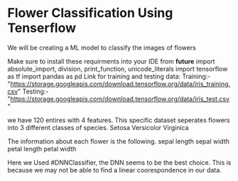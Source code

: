 # Flower Classification Using Tenserflow

We will be creating a ML model to classify the images of flowers

Make sure to install these requirments into your IDE
from __future__ import absolute_import, division, print_function, unicode_literals
import tensorflow as tf
import pandas as pd
Link for training and testing data:
Training:- "https://storage.googleapis.com/download.tensorflow.org/data/iris_training.csv"
Testing:- "https://storage.googleapis.com/download.tensorflow.org/data/iris_test.csv"


we have 120 entires with 4 features.
This specific dataset seperates flowers into 3 different classes of species.
Setosa
Versicolor
Virginica

The information about each flower is the following.
sepal length
sepal width
petal length
petal width


Here we Used #DNNClassifier, the DNN seems to be the best choice. This is because we may not be able to find a linear coorespondence in our data.
